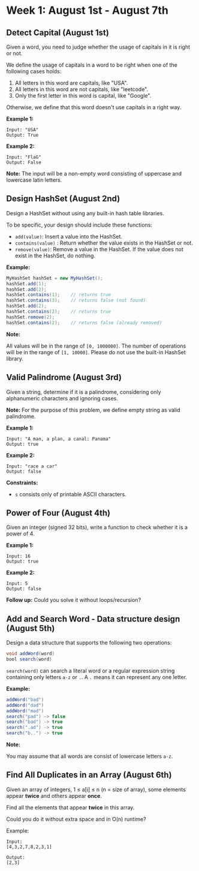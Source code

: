 # Week 1: August 1st - August 7th

## Detect Capital (August 1st)

Given a word, you need to judge whether the usage of capitals in it is right or not.

We define the usage of capitals in a word to be right when one of the following cases holds:

1. All letters in this word are capitals, like "USA".
2. All letters in this word are not capitals, like "leetcode".
3. Only the first letter in this word is capital, like "Google".

Otherwise, we define that this word doesn't use capitals in a right way. 

**Example 1:**

```
Input: "USA"
Output: True
```

**Example 2:**

```
Input: "FlaG"
Output: False
```

**Note:** The input will be a non-empty word consisting of uppercase and lowercase latin letters.

## Design HashSet (August 2nd)

Design a HashSet without using any built-in hash table libraries.

To be specific, your design should include these functions:

- `add(value)`: Insert a value into the HashSet. 
- `contains(value)` : Return whether the value exists in the HashSet or not.
- `remove(value)`: Remove a value in the HashSet. If the value does not exist in the HashSet, do nothing.

**Example:**

```java
MyHashSet hashSet = new MyHashSet();
hashSet.add(1);         
hashSet.add(2);         
hashSet.contains(1);    // returns true
hashSet.contains(3);    // returns false (not found)
hashSet.add(2);          
hashSet.contains(2);    // returns true
hashSet.remove(2);          
hashSet.contains(2);    // returns false (already removed)
```

**Note:**

All values will be in the range of `[0, 1000000]`.
The number of operations will be in the range of `[1, 10000]`.
Please do not use the built-in HashSet library.

## Valid Palindrome (August 3rd)

Given a string, determine if it is a palindrome, considering only alphanumeric characters and ignoring cases.

**Note:** For the purpose of this problem, we define empty string as valid palindrome.

**Example 1:**

```
Input: "A man, a plan, a canal: Panama"
Output: true
```

**Example 2:**

```
Input: "race a car"
Output: false
```


**Constraints:**

- `s` consists only of printable ASCII characters.

## Power of Four (August 4th)

Given an integer (signed 32 bits), write a function to check whether it is a power of 4.

**Example 1:**

```
Input: 16
Output: true
```

**Example 2:**

```
Input: 5
Output: false
```

**Follow up:** Could you solve it without loops/recursion?

## Add and Search Word - Data structure design (August 5th)

Design a data structure that supports the following two operations:

```java
void addWord(word)
bool search(word)
```

`search(word)` can search a literal word or a regular expression string containing only letters `a-z` or `.`. A `.` means it can represent any one letter.

**Example:**

```java
addWord("bad")
addWord("dad")
addWord("mad")
search("pad") -> false
search("bad") -> true
search(".ad") -> true
search("b..") -> true
```

**Note:**

You may assume that all words are consist of lowercase letters `a-z`.

## Find All Duplicates in an Array (August 6th)

Given an array of integers, 1 ≤ a[i] ≤ n (n = size of array), some elements appear **twice** and others appear **once**.

Find all the elements that appear **twice** in this array.

Could you do it without extra space and in O(n) runtime?

Example:

```
Input:
[4,3,2,7,8,2,3,1]

Output:
[2,3]
```
